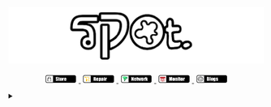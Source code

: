 ## <a href="http://spot.tracert.id"><img alt="cover-github" src="https://github.com/bukanspot/bukanspot/blob/main/spot.png"></a>
<p align="center">
  <a href="http://tracert.id/comingsoon">
    <img src="https://github.com/bukanspot/bukanspot/blob/main/store.png" width="12%" hspace="1%">
  </a>
  <a href="http://tracert.id/comingsoon">
    <img src="https://github.com/bukanspot/bukanspot/blob/main/repair.png" width="12%" hspace="1%">
  </a>
  <a href="http://network.tracert.id">
    <img src="https://github.com/bukanspot/bukanspot/blob/main/network.png" width="12%" hspace="1%">
  </a>
  <a href="http://tracert.id/comingsoon">
    <img src="https://github.com/bukanspot/bukanspot/blob/main/monitor.png" width="12%" hspace="1%">
  </a>
  <a href="http://blog.spot.tracert.id">
    <img src="https://github.com/bukanspot/bukanspot/blob/main/blogs.png" width="12%" hspace="1%">
  </a>
</p>
<details>
  <summary></summary>
  <div align="center">
    <p>
      <img align="left" src="https://github-readme-stats.vercel.app/api/top-langs?username=bukanspot&locale=en&layout=compact&theme=dracula" height="190" />
    </p>
    <p>
      <img align="right" src="https://github-readme-stats.vercel.app/api?username=bukanspot&show_icons=true&theme=dracula&locale=en" height="190" />
    </p>
  </div>
</details>
